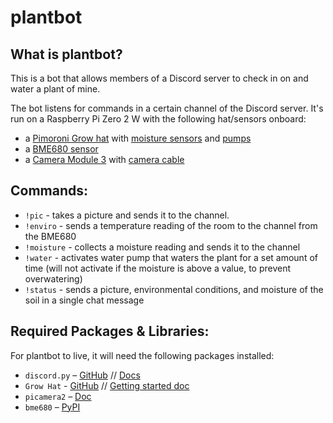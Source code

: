 # **plantbot**

## **What is plantbot?**
This is a bot that allows members of a Discord server to check in on and water a plant of mine.

The bot listens for commands in a certain channel of the Discord server. It's run on a Raspberry Pi Zero 2 W with the following hat/sensors onboard:
- a [Pimoroni Grow hat](https://shop.pimoroni.com/products/grow?variant=32208365486163) with [moisture sensors](https://shop.pimoroni.com/products/grow-moisture-sensor-pack-of-3?variant=32271401123923) and [pumps](https://shop.pimoroni.com/products/mini-pump?variant=39273944907859)
- a [BME680 sensor](https://shop.pimoroni.com/products/bme680-breakout?variant=12491552129107)
- a [Camera Module 3](https://shop.pimoroni.com/products/raspberry-pi-camera-module-3?variant=40448391774291) with [camera cable](https://shop.pimoroni.com/products/camera-cable-raspberry-pi-zero-edition?variant=32092803891283)

## **Commands:**
- `!pic` - takes a picture and sends it to the channel.
- `!enviro` - sends a temperature reading of the room to the channel from the BME680
- `!moisture` - collects a moisture reading and sends it to the channel
- `!water` - activates water pump that waters the plant for a set amount of time (will not activate if the moisture is above a value, to prevent overwatering)
- `!status` - sends a picture, environmental conditions, and moisture of the soil in a single chat message

## **Required Packages & Libraries:**
For plantbot to live, it will need the following packages installed:
- `discord.py` – [GitHub](https://github.com/Rapptz/discord.py) // [Docs](https://discordpy.readthedocs.io/en/stable/index.html#)
- `Grow Hat` - [GitHub](https://github.com/pimoroni/grow-python) // [Getting started doc](https://learn.pimoroni.com/article/assembling-grow#introduction)
- `picamera2` – [Doc](https://datasheets.raspberrypi.com/camera/picamera2-manual.pdf)
- `bme680` – [PyPI](https://pypi.org/project/bme680/)
